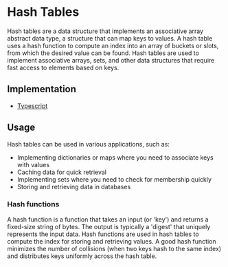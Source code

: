 # Hash Tables

Hash tables are a data structure that implements an associative array abstract data type, a structure that can map keys to values. A hash table uses a hash function to compute an index into an array of buckets or slots, from which the desired value can be found.
Hash tables are used to implement associative arrays, sets, and other data structures that require fast access to elements based on keys.

## Implementation
- [Typescript](./ts)

## Usage
Hash tables can be used in various applications, such as:
- Implementing dictionaries or maps where you need to associate keys with values
- Caching data for quick retrieval
- Implementing sets where you need to check for membership quickly
- Storing and retrieving data in databases

### Hash functions
A hash function is a function that takes an input (or 'key') and returns a fixed-size string of bytes. The output is typically a 'digest' that uniquely represents the input data. Hash functions are used in hash tables to compute the index for storing and retrieving values.
A good hash function minimizes the number of collisions (when two keys hash to the same index) and distributes keys uniformly across the hash table.